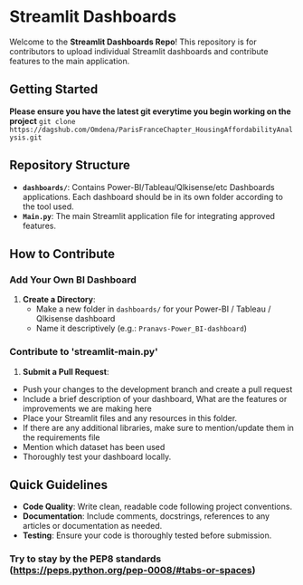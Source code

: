 # Streamlit Dashboards

Welcome to the **Streamlit Dashboards Repo**! This repository is for contributors to upload individual Streamlit dashboards and contribute features to the main application.

## Getting Started

**Please ensure you have the latest git everytime you begin working on the project**
`git clone https://dagshub.com/Omdena/ParisFranceChapter_HousingAffordabilityAnalysis.git`

## Repository Structure

- **`dashboards/`**: Contains Power-BI/Tableau/Qlkisense/etc Dashboards applications. Each dashboard should be in its own folder according to the tool used.
- **`Main.py`**: The main Streamlit application file for integrating approved features.

## How to Contribute

### Add Your Own BI Dashboard

1. **Create a Directory**:  
   - Make a new folder in `dashboards/` for your Power-BI / Tableau / Qlkisense dashboard
   - Name it descriptively (e.g.: `Pranavs-Power_BI-dashboard`)
  
  ### Contribute to 'streamlit-main.py'
  
 1. **Submit a Pull Request**:  
   - Push your changes to the development branch and create a pull request
   - Include a brief description of your dashboard, What are the features or improvements we are making here
   - Place your Streamlit files and any resources in this folder.
   - If there are any additional libraries, make sure to mention/update them in the requirements file
   - Mention which dataset has been used
   - Thoroughly test your dashboard locally.

## Quick Guidelines

- **Code Quality**: Write clean, readable code following project conventions.
- **Documentation**: Include comments, docstrings, references to any articles or documentation as needed.
- **Testing**: Ensure your code is thoroughly tested before submission.

### Try to stay by the PEP8 standards (https://peps.python.org/pep-0008/#tabs-or-spaces)
